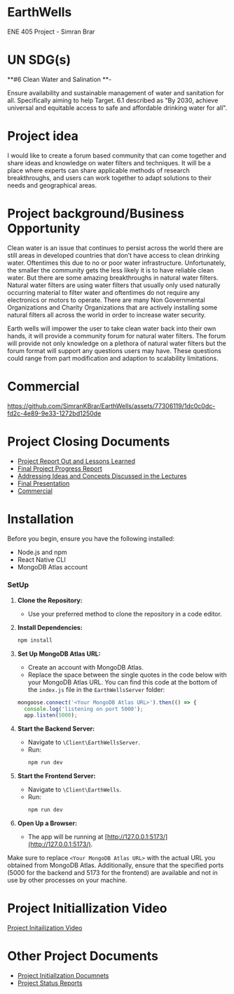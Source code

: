 # EarthWells
ENE 405 Project - Simran Brar


# UN SDG(s) #
**#6 Clean Water and Salination **- 

Ensure availability and sustainable management of water and sanitation for all. Specifically aiming to help Target. 6.1 described as "By 2030, achieve universal and equitable access to safe and affordable drinking water for all". 

# Project idea #

I would like to create a forum based community that can come together and share ideas and knowledge on water filters and techniques. It will be a place where experts can share applicable methods of research breakthroughs, and users can work together to adapt solutions to their needs and geographical areas.

# Project background/Business Opportunity #

Clean water is an issue that continues to persist across the world there are still areas in developed countries that don’t have access to clean drinking water. Oftentimes this due to no or poor water infrastructure. Unfortunately, the smaller the community gets the less likely it is to have reliable clean water. But there are some amazing breakthroughs in natural water filters. Natural water filters are using water filters that usually only used naturally occurring material to filter water and oftentimes do not require any electronics or motors to operate. There are many Non Governmental Organizations and Charity Organizations that are actively installing some natural filters all across the world in order to increase water security.



Earth wells will impower the user to take clean water back into their own hands, it will provide a community forum for natural water filters. The forum will provide not only knowledge on a plethora of natural water filters but the forum format will support any questions users may have. These questions could range from part modification and adaption to scalability limitations.



# Commercial

https://github.com/SimranKBrar/EarthWells/assets/77306119/1dc0c0dc-fd2c-4e89-9e33-1272bd1250de

# Project Closing Documents
- [Project Report Out and Lessons Learned](https://github.com/SimranKBrar/EarthWells/blob/939ef089461e3a5e87080e6eef82f64d9e9b37ea/Project%20Closing%20Documents/Report-Out-And-Lessons-Learned-Earth-Wells.pdf)
- [Final Project Progress Report](https://github.com/SimranKBrar/EarthWells/blob/939ef089461e3a5e87080e6eef82f64d9e9b37ea/Project%20Closing%20Documents/Earth%20Wells%20Final%20Status%20Report.pdf)
- [Addressing Ideas and Concepts Discussed in the Lectures](https://github.com/SimranKBrar/EarthWells/blob/939ef089461e3a5e87080e6eef82f64d9e9b37ea/Project%20Closing%20Documents/Concepts%20From%20Lecture%20In%20Earth%20Wells.pdf)
- [Final Presentation](https://github.com/SimranKBrar/EarthWells/blob/939ef089461e3a5e87080e6eef82f64d9e9b37ea/Project%20Closing%20Documents/Earth%20Wells%20Final%20Presentation%20Slides.pdf)
- [Commercial](https://github.com/SimranKBrar/EarthWells/blob/939ef089461e3a5e87080e6eef82f64d9e9b37ea/Project%20Closing%20Documents/Earth%20Wells%20Commercial.mp4)

# Installation

Before you begin, ensure you have the following installed:

- Node.js and npm
- React Native CLI
- MongoDB Atlas account


### SetUp

1. **Clone the Repository:**
   - Use your preferred method to clone the repository in a code editor.

2. **Install Dependencies:**
   ```bash
   npm install
   ```

3. **Set Up MongoDB Atlas URL:**
   - Create an account with MongoDB Atlas.
   - Replace the space between the single quotes in the code below with your MongoDB Atlas URL. You can find this code at the bottom of the `index.js` file in the `EarthWellsServer` folder:
   ```javascript
   mongoose.connect('<Your MongoDB Atlas URL>').then(() => {
     console.log('listening on port 5000');
     app.listen(5000);
   ```

4. **Start the Backend Server:**
   - Navigate to `\Client\EarthWellsServer`.
   - Run:
     ```bash
     npm run dev
     ```

5. **Start the Frontend Server:**
   - Navigate to `\Client\EarthWells`.
   - Run:
     ```bash
     npm run dev
     ```

6. **Open Up a Browser:**
   - The app will be running at [http://127.0.0.1:5173/](http://127.0.0.1:5173/).

Make sure to replace `<Your MongoDB Atlas URL>` with the actual URL you obtained from MongoDB Atlas. Additionally, ensure that the specified ports (5000 for the backend and 5173 for the frontend) are available and not in use by other processes on your machine.

# Project Initiallization Video #

[Project Initailization Video](https://youtu.be/b9MD6Q6DeXw)

# Other Project Documents
- [Project Initiallzation Documnets](https://github.com/SimranKBrar/EarthWells/tree/939ef089461e3a5e87080e6eef82f64d9e9b37ea/Planning%20Documents)
- [Project Status Reports](https://github.com/SimranKBrar/EarthWells/tree/939ef089461e3a5e87080e6eef82f64d9e9b37ea/Progress%20Reports)
